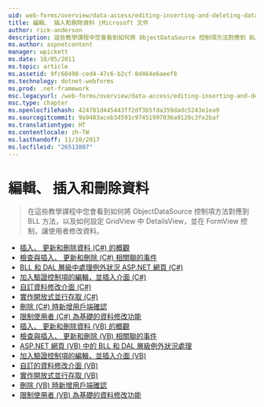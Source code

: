 ```yaml
---
uid: web-forms/overview/data-access/editing-inserting-and-deleting-data/index
title: 編輯、 插入和刪除資料 |Microsoft 文件
author: rick-anderson
description: 這些教學課程中您會看到如何將 ObjectDataSource 控制項方法對應到 BLL 方法，以及如何設定 GridView、 DetailsView，以及在 FormView co...
ms.author: aspnetcontent
manager: wpickett
ms.date: 10/05/2011
ms.topic: article
ms.assetid: 9fc60498-ced4-47c6-b2cf-8d464e6aeef8
ms.technology: dotnet-webforms
ms.prod: .net-framework
msc.legacyurl: /web-forms/overview/data-access/editing-inserting-and-deleting-data
msc.type: chapter
ms.openlocfilehash: 424781d445443ff2df3b5fda359dadc5243e1ea9
ms.sourcegitcommit: 9a9483aceb34591c97451997036a9120c3fe2baf
ms.translationtype: HT
ms.contentlocale: zh-TW
ms.lasthandoff: 11/10/2017
ms.locfileid: "26513807"
---
```

<a name="editing-inserting-and-deleting-data"></a>編輯、 插入和刪除資料
====================
> 在這些教學課程中您會看到如何將 ObjectDataSource 控制項方法對應到 BLL 方法，以及如何設定 GridView 中 DetailsView，並在 FormView 控制，讓使用者修改資料。


- [插入、 更新和刪除資料 (C#) 的概觀](an-overview-of-inserting-updating-and-deleting-data-cs.md)
- [檢查與插入、 更新和刪除 (C#) 相關聯的事件](examining-the-events-associated-with-inserting-updating-and-deleting-cs.md)
- [BLL 和 DAL 層級中處理例外狀況 ASP.NET 網頁 (C#)](handling-bll-and-dal-level-exceptions-in-an-asp-net-page-cs.md)
- [加入驗證控制項的編輯，並插入介面 (C#)](adding-validation-controls-to-the-editing-and-inserting-interfaces-cs.md)
- [自訂資料修改介面 (C#)](customizing-the-data-modification-interface-cs.md)
- [實作開放式並行存取 (C#)](implementing-optimistic-concurrency-cs.md)
- [刪除 (C#) 時新增用戶端確認](adding-client-side-confirmation-when-deleting-cs.md)
- [限制使用者 (C#) 為基礎的資料修改功能](limiting-data-modification-functionality-based-on-the-user-cs.md)
- [插入、 更新和刪除資料 (VB) 的概觀](an-overview-of-inserting-updating-and-deleting-data-vb.md)
- [檢查與插入、 更新和刪除 (VB) 相關聯的事件](examining-the-events-associated-with-inserting-updating-and-deleting-vb.md)
- [ASP.NET 網頁 (VB) 中的 BLL 和 DAL 層級例外狀況處理](handling-bll-and-dal-level-exceptions-in-an-asp-net-page-vb.md)
- [加入驗證控制項的編輯，並插入介面 (VB)](adding-validation-controls-to-the-editing-and-inserting-interfaces-vb.md)
- [自訂的資料修改介面 (VB)](customizing-the-data-modification-interface-vb.md)
- [實作開放式並行存取 (VB)](implementing-optimistic-concurrency-vb.md)
- [刪除 (VB) 時新增用戶端確認](adding-client-side-confirmation-when-deleting-vb.md)
- [限制使用者 (VB) 為基礎的資料修改功能](limiting-data-modification-functionality-based-on-the-user-vb.md)
